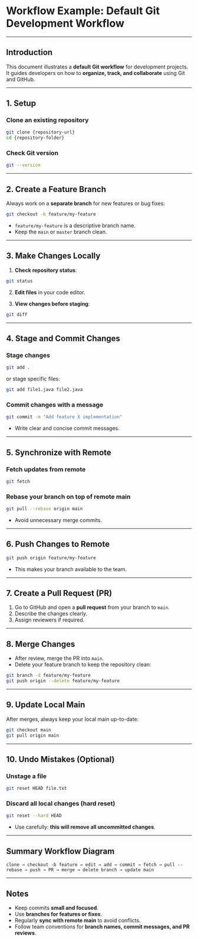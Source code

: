 # Workflow Example: Default Git Development Workflow

---

## Introduction

This document illustrates a **default Git workflow** for development projects.  
It guides developers on how to **organize, track, and collaborate** using Git and GitHub.

---

## 1. Setup

### Clone an existing repository
```bash
git clone {repository-url}
cd {repository-folder}
```

### Check Git version
```bash
git --version
```

---

## 2. Create a Feature Branch

Always work on a **separate branch** for new features or bug fixes:
```bash
git checkout -b feature/my-feature
```

- `feature/my-feature` is a descriptive branch name.
- Keep the `main` or `master` branch clean.

---

## 3. Make Changes Locally

1. **Check repository status**:
```bash
git status
```

2. **Edit files** in your code editor.

3. **View changes before staging**:
```bash
git diff
```

---

## 4. Stage and Commit Changes

### Stage changes
```bash
git add .
```
or stage specific files:
```bash
git add file1.java file2.java
```

### Commit changes with a message
```bash
git commit -m "Add feature X implementation"
```

- Write clear and concise commit messages.

---

## 5. Synchronize with Remote

### Fetch updates from remote
```bash
git fetch
```

### Rebase your branch on top of remote main
```bash
git pull --rebase origin main
```

- Avoid unnecessary merge commits.

---

## 6. Push Changes to Remote

```bash
git push origin feature/my-feature
```

- This makes your branch available to the team.

---

## 7. Create a Pull Request (PR)

1. Go to GitHub and open a **pull request** from your branch to `main`.
2. Describe the changes clearly.
3. Assign reviewers if required.

---

## 8. Merge Changes

- After review, merge the PR into `main`.
- Delete your feature branch to keep the repository clean:
```bash
git branch -d feature/my-feature
git push origin --delete feature/my-feature
```

---

## 9. Update Local Main

After merges, always keep your local main up-to-date:
```bash
git checkout main
git pull origin main
```

---

## 10. Undo Mistakes (Optional)

### Unstage a file
```bash
git reset HEAD file.txt
```

### Discard all local changes (hard reset)
```bash
git reset --hard HEAD
```

- Use carefully: **this will remove all uncommitted changes**.

---

## Summary Workflow Diagram

```text
clone → checkout -b feature → edit → add → commit → fetch → pull --rebase → push → PR → merge → delete branch → update main
```

---

## Notes

- Keep commits **small and focused**.
- Use **branches for features or fixes**.
- Regularly **sync with remote main** to avoid conflicts.
- Follow team conventions for **branch names, commit messages, and PR reviews**.
